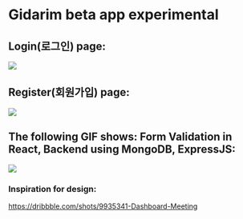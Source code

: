 # Gidarim beta app experimental
## Login(로그인) page:

<img src = "https://github.com/raspberrysans/Gidarim-beta-app_experimental/blob/main/Screen%20Shot%202021-09-21%20at%2010.11.05%20AM.png"/>

## Register(회원가입) page:

<img src = "https://github.com/raspberrysans/Gidarim-beta-app_experimental/blob/main/Screen%20Shot%202021-09-21%20at%2010.12.07%20AM.png"/>

## The following GIF shows: Form Validation in React, Backend using MongoDB, ExpressJS:

<img src="https://github.com/raspberrysans/Gidarim-beta-app_experimental/blob/main/Gidarim_DB.gif" />


### Inspiration for design:
https://dribbble.com/shots/9935341-Dashboard-Meeting
